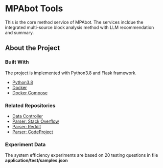 # MPAbot Tools

This is the core method service of MPAbot. The services incldue the integrated multi-source block analysis method with LLM recommendation and summary. 

## About the Project

### Built With

The project is implemented with Python3.8 and Flask framework. 

- [Python3.8](https://www.python.org/downloads/release/python-380/)
- [Docker](https://www.docker.com/)
- [Docker Compose](https://docs.docker.com/compose/)

### Related Repositories
- [Data Controller](https://github.com/shauangel/MPAbot_DataController)
- [Parser: Stack Overflow](https://github.com/shauangel/MPAbot_StackOverflowParser)
- [Parser: Reddit](https://github.com/shauangel/MPAbot_RedditParser)
- [Parser: CodeProject](https://github.com/shauangel/MPAbot_CodeProjectParser)

### Experiment Data
The system efficiency experiments are based on 20 testing questions in file **application/test/samples.json**



